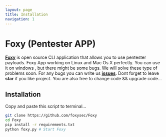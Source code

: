 ```yaml
---
layout: page
title: Installation
navigation: 1
---
```


# Foxy (Pentester APP)

[**Foxy**](https://github.com/foxysec/Foxy) is open source CLI application that allows you to use pentester payloads. Foxy App working on Linux and Mac Os X perfectly. You can use it on windows , but there might be some bugs. We will solve these type of problems soon. For any bugs you can write us **[issues](https://github.com/foxysec/Foxy/issues)**. Dont forget to leave **star** if you like project. You are also free to change code && upgrade code...

## Installation

Copy and paste this script to terminal...

```bash
git clone https://github.com/foxysec/Foxy
cd Foxy
pip install -r requirements.txt
python foxy.py # Start Foxy
```
